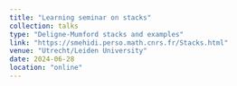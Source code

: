 ```yaml
---
title: "Learning seminar on stacks"
collection: talks
type: "Deligne-Mumford stacks and examples"
link: "https://smehidi.perso.math.cnrs.fr/Stacks.html"
venue: "Utrecht/Leiden University"
date: 2024-06-28
location: "online"
---
```

